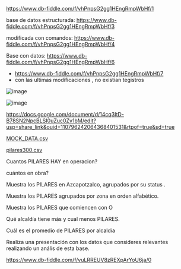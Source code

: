 https://www.db-fiddle.com/f/vhPnpsG2gg1HEngRmpWbHf/1



base de datos estructurada:    https://www.db-fiddle.com/f/vhPnpsG2gg1HEngRmpWbHf/3

modificada con comandos:       https://www.db-fiddle.com/f/vhPnpsG2gg1HEngRmpWbHf/4

Base con datos:  https://www.db-fiddle.com/f/vhPnpsG2gg1HEngRmpWbHf/6



*  https://www.db-fiddle.com/f/vhPnpsG2gg1HEngRmpWbHf/7
*  con las ultimas modificaciones , no existian tegistros



![image](https://user-images.githubusercontent.com/91554777/235196884-6cfb1909-3699-4c0f-ad0f-09ff27471105.png)

![image](https://user-images.githubusercontent.com/91554777/235502032-0d8f2296-5816-422b-93b5-be9def027bad.png)


https://docs.google.com/document/d/14cq3ItD-B78SN2NpcBLSI0uZuc0Zv1bM/edit?usp=share_link&ouid=110796242064368401531&rtpof=true&sd=true


[MOCK_DATA.csv](https://github.com/escuelaDeCodigoMargaritaMaza/Base_de_Datos/files/11403101/MOCK_DATA.csv)

[pilares300.csv](https://github.com/escuelaDeCodigoMargaritaMaza/Base_de_Datos/files/11403113/pilares300.csv)

Cuantos PILARES HAY en operacion?

cuántos en obra?

Muestra los PILARES en Azcapotzalco, agrupados por su status .

Muestra los PILARES agrupados por zona en orden alfabético.

Muestra los PILARES que comiencen con O

Qué alcaldía tiene más y cual menos PILARES.

Cuál es el promedio de PILARES por alcaldía

Realiza una presentación con los datos que consideres relevantes realizando un anális de esta base.


https://www.db-fiddle.com/f/vuLRREUV8zREXpArYoU6ja/0
